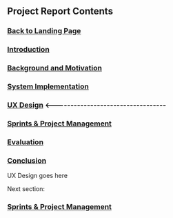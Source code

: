 ## Project Report Contents

###  [Back to Landing Page](../README.md)

###  [Introduction](Introduction.md) 

### [Background and Motivation](BackgroundAndMotivation.md)

### [System Implementation](SystemImplementation.md) 

### [UX Design](UXDesign.md) <----------------------------------

### [Sprints & Project Management](SprintsAndProjectManagements.md)

### [Evaluation](Evaluation.md)

### [Conclusion](Conclusion.md) 

UX Design goes here

Next section:

### [Sprints & Project Management](SprintsAndProjectManagements.md)

